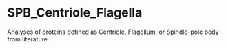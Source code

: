# SPB_Centriole_Flagella
Analyses of proteins defined as Centriole, Flagellum, or Spindle-pole body from literature
